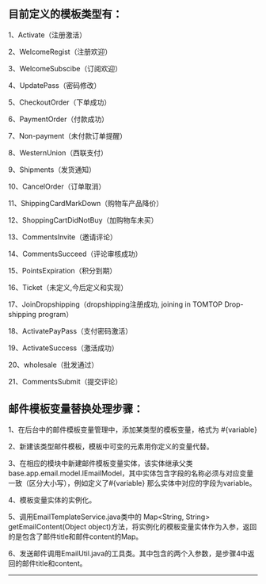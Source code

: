 目前定义的模板类型有：
-------------
1、Activate（注册激活）

2、WelcomeRegist（注册欢迎）

3、WelcomeSubscibe（订阅欢迎）

4、UpdatePass（密码修改）

5、CheckoutOrder（下单成功）

6、PaymentOrder（付款成功）

7、Non-payment（未付款订单提醒）

8、WesternUnion（西联支付）

9、Shipments（发货通知）

10、CancelOrder（订单取消）

11、ShippingCardMarkDown（购物车产品降价）

12、ShoppingCartDidNotBuy（加购物车未买）

13、CommentsInvite（邀请评论）

14、CommentsSucceed（评论审核成功）

15、PointsExpiration（积分到期）

16、Ticket（未定义,今后定义和实现）

17、JoinDropshipping（dropshipping注册成功, joining in TOMTOP Drop-shipping program）

18、ActivatePayPass（支付密码激活）

19、ActivateSuccess（激活成功）

20、wholesale（批发通过）

21、CommentsSubmit（提交评论）

邮件模板变量替换处理步骤：
------
1、在后台中的邮件模板变量管理中，添加某类型的模板变量，格式为 #{variable}

2、新建该类型邮件模板，模板中可变的元素用你定义的变量代替。

3、在相应的模块中新建邮件模板变量实体，该实体继承父类base.app.email.model.IEmailModel，其中实体包含字段的名称必须与对应变量一致（区分大小写），例如定义了#{variable} 那么实体中对应的字段为variable。

4、模板变量实体的实例化。

5、调用EmailTemplateService.java类中的 Map<String, String> getEmailContent(Object object)方法，将实例化的模板变量实体作为入参，返回的是包含了邮件title和邮件content的Map。

6、发送邮件调用EmailUtil.java的工具类。其中包含的两个入参数，是步骤4中返回的邮件title和content。

-------------

